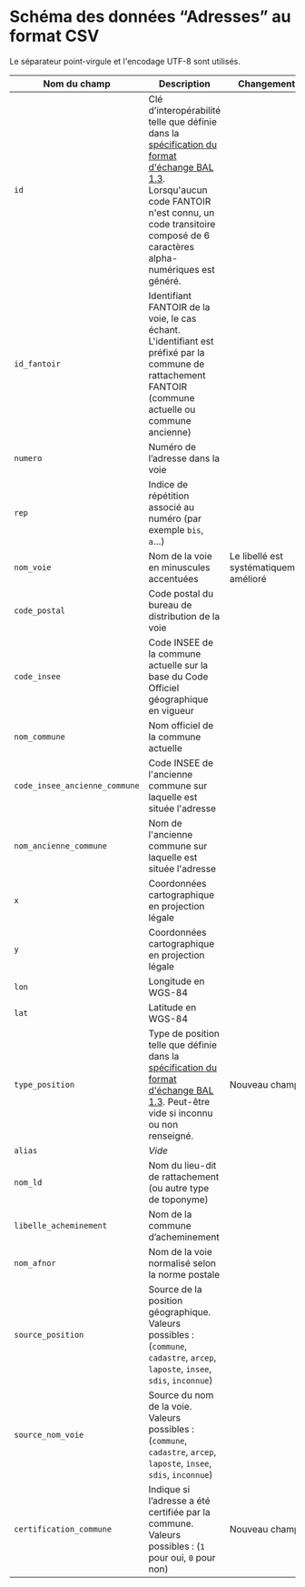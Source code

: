 # Schéma des données “Adresses” au format CSV

Le séparateur point-virgule et l'encodage UTF-8 sont utilisés.

| Nom du champ | Description | Changements |
| --- | --- | --- |
| `id` | Clé d’interopérabilité telle que définie dans la [spécification du format d'échange BAL 1.3](https://aitf-sig-topo.github.io/voies-adresses/files/AITF_SIG_Topo_Format_Base_Adresse_Locale_v1.3.pdf). Lorsqu'aucun code FANTOIR n'est connu, un code transitoire composé de 6 caractères alpha-numériques est généré. | |
| `id_fantoir` | Identifiant FANTOIR de la voie, le cas échant. L'identifiant est préfixé par la commune de rattachement FANTOIR (commune actuelle ou commune ancienne) | |
| `numero` | Numéro de l’adresse dans la voie | |
| `rep` | Indice de répétition associé au numéro (par exemple `bis`, `a`…) | |
| `nom_voie` | Nom de la voie en minuscules accentuées | Le libellé est systématiquement amélioré|
| `code_postal` | Code postal du bureau de distribution de la voie | |
| `code_insee` | Code INSEE de la commune actuelle sur la base du Code Officiel géographique en vigueur | |
| `nom_commune` | Nom officiel de la commune actuelle | |
| `code_insee_ancienne_commune` | Code INSEE de l'ancienne commune sur laquelle est située l'adresse | |
| `nom_ancienne_commune` | Nom de l'ancienne commune sur laquelle est située l'adresse | |
| `x` | Coordonnées cartographique en projection légale | |
| `y` | Coordonnées cartographique en projection légale | |
| `lon` | Longitude en WGS-84 | |
| `lat` | Latitude en WGS-84 | |
| `type_position` | Type de position telle que définie dans la [spécification du format d'échange BAL 1.3](https://aitf-sig-topo.github.io/voies-adresses/files/AITF_SIG_Topo_Format_Base_Adresse_Locale_v1.3.pdf). Peut-être vide si inconnu ou non renseigné. | Nouveau champ |
| `alias` | _Vide_ | |
| `nom_ld` | Nom du lieu-dit de rattachement (ou autre type de toponyme) | |
| `libelle_acheminement` | Nom de la commune d’acheminement | |
| `nom_afnor` | Nom de la voie normalisé selon la norme postale | |
| `source_position` | Source de la position géographique. Valeurs possibles : (`commune`, `cadastre`, `arcep`, `laposte`, `insee`, `sdis`, `inconnue`) | |
| `source_nom_voie` | Source du nom de la voie. Valeurs possibles : (`commune`, `cadastre`, `arcep`, `laposte`, `insee`, `sdis`, `inconnue`) | |
| `certification_commune` | Indique si l’adresse a été certifiée par la commune. Valeurs possibles : (`1` pour oui, `0` pour non) | Nouveau champ |
